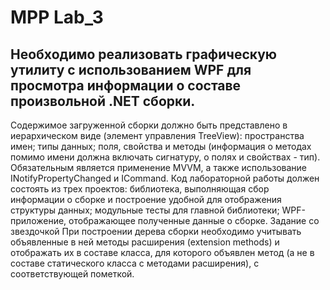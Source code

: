 # MPP Lab_3
## Необходимо реализовать графическую утилиту с использованием WPF для просмотра информации о составе произвольной .NET сборки.
Содержимое загруженной сборки должно быть представлено в иерархическом виде (элемент управления TreeView):
пространства имен;
типы данных;
поля, свойства и методы (информация о методах помимо имени должна включать сигнатуру, о полях и свойствах - тип).
Обязательным является применение MVVM, а также использование INotifyPropertyChanged и ICommand.
Код лабораторной работы должен состоять из трех проектов:
библиотека, выполняющая сбор информации о сборке и построение удобной для отображения структуры данных;
модульные тесты для главной библиотеки;
WPF-приложение, отображающее полученные данные о сборке.
Задание со звездочкой
При построении дерева сборки необходимо учитывать объявленные в ней методы расширения (extension methods) и отображать их в составе класса, для которого объявлен метод (а не в составе статического класса с методами расширения), с соответствующей пометкой.